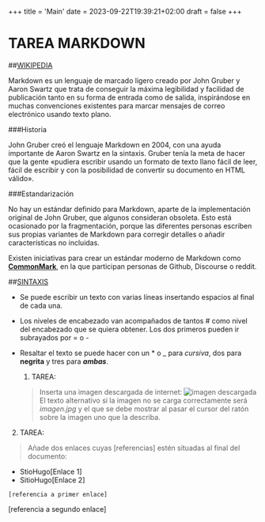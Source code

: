+++
title = 'Main'
date = 2023-09-22T19:39:21+02:00
draft = false
+++


# TAREA MARKDOWN

##[WIKIPEDIA](https://es.wikipedia.org/wiki/Markdown)


Markdown es un lenguaje de marcado ligero creado por John Gruber y Aaron Swartz que trata de conseguir la máxima legibilidad y facilidad de publicación tanto en su forma de entrada como de salida, inspirándose en muchas convenciones existentes para marcar mensajes de correo electrónico usando texto plano.

###Historia

John Gruber creó el lenguaje Markdown en 2004, con una ayuda importante de Aaron Swartz en la sintaxis. Gruber tenía la meta de hacer que la gente «pudiera escribir usando un formato de texto llano fácil de leer, fácil de escribir y con la posibilidad de convertir su documento en HTML válido».

###Estandarización

No hay un estándar definido para Markdown, aparte de la implementación original de John Gruber, que algunos consideran obsoleta. Esto está ocasionado por la fragmentación, porque las diferentes personas escriben sus propias variantes de Markdown para corregir detalles o añadir características no incluidas.

Existen iniciativas para crear un estándar moderno de Markdown como [**CommonMark**](https://es.wikipedia.org/w/index.php?title=CommonMark&action=edit&redlink=1), en la que participan personas de Github, Discourse o reddit.


##[SINTAXIS](https://markdown.es/sintaxis-markdown/)

* Se puede escribir un texto
  con varias líneas
  insertando espacios
  al final de cada una.

* Los niveles de encabezado van acompañados de tantos #
  como nivel del encabezado que se quiera obtener.
  Los dos primeros pueden ir subrayados por = o -

* Resaltar el texto
  se puede hacer
  con un * o _ para *cursiva*,
  dos para **negrita**
  y tres para ***ambas***.



  1. TAREA:
  > Inserta una imagen descargada de internet:
![imagen descargada](D:RUBEN)
  El texto alternativo si la imagen no se carga correctamente será *imagen.jpg* y el que se debe mostrar al pasar el cursor del ratón sobre la imagen uno que la describa.

2. TAREA:
  > Añade dos enlaces cuyas \[referencias\] estén situadas al final del documento:

  - StioHugo[Enlace 1]
  - SitioHugo[Enlace 2]



  `[referencia a primer enlace]`


[referencia a segundo enlace]
